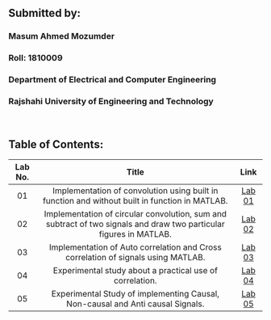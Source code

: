## Submitted by:

### **Masum Ahmed Mozumder**
### Roll: 1810009
### Department of Electrical and Computer Engineering
### Rajshahi University of Engineering and Technology

<br>

## Table of Contents:

| Lab No. | Title | Link |
| :---: | :---: | :---: |
| 01 | Implementation of convolution using built in function and without built in function in MATLAB. | [Lab 01](https://github.com/Masum-1810009/DSP-Lab-Reports/blob/Masum-1810009-patch-1/lab%20report%201.md)
| 02 | Implementation of circular convolution, sum and subtract of two signals and draw two particular figures in MATLAB. | [Lab 02](https://github.com/Masum-1810009/DSP-Lab-Reports/blob/Masum-1810009-patch-1/lab%20report%202.md)
| 03 | Implementation of Auto correlation and Cross correlation of signals using MATLAB. | [Lab 03](https://github.com/Masum-1810009/DSP-Lab-Reports/blob/Masum-1810009-patch-1/lab%20report%203.md)
| 04 | Experimental study about a practical use of correlation. | [Lab 04](https://github.com/Masum-1810009/DSP-Lab-Reports/blob/Masum-1810009-patch-1/lab%20report%204.md)
| 05 | Experimental Study of implementing Causal, Non-causal and Anti causal Signals. | [Lab 05](https://github.com/Masum-1810009/DSP-Lab-Reports/blob/Masum-1810009-patch-1/lab%20report%205.md)
